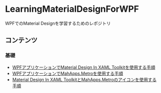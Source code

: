 # LearningMaterialDesignForWPF
WPFでのMaterial Designを学習するためのレポジトリ

## コンテンツ

### 基礎

- [WPFアプリケーションでMaterial Design In XAML Toolkitを使用する手順](./BeginMaterialDesign/README.md)
- [WPFアプリケーションでMahApps.Metroを使用する手順](./BeginMaterialDesignWithMetro/README.md)
- [Material Design In XAML ToolkitとMahApps.Metroのアイコンを使用する手順](./MaterialDesignWithIcons/README.md)
